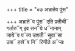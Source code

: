+++
title = "०७ अभ्रातेव पुंस"

+++
अभ्राते᳓व पुंस᳓ एति प्रतीची᳓  
गर्तारु᳓ग् इव सन᳓ये ध᳓नानाम्  
जाये᳓व प᳓त्य उशती᳓ सुवा᳓सा  
उषा᳓ हस्रे᳓व नि᳓ रिणीते अ᳓प्सः